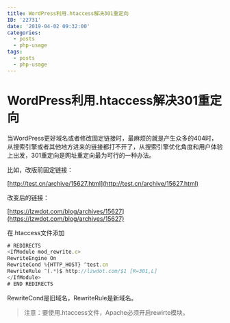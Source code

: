 ```yaml
---
title: WordPress利用.htaccess解决301重定向
ID: '22731'
date: '2019-04-02 09:32:00'
categories:
  - posts
  - php-usage
tags:
  - posts
  - php-usage
---
```


# WordPress利用.htaccess解决301重定向

当WordPress更好域名或者修改固定链接时，最麻烦的就是产生众多的404时，从搜索引擎或者其他地方进来的链接都打不开了，从搜索引擎优化角度和用户体验上出发，301重定向是网址重定向最为可行的一种办法。

比如，改版前固定链接：

[http://test.cn/archive/15627.html](http://test.cn/archive/15627.html)

改变后的链接：

[https://lzwdot.com/blog/archives/15627](https://lzwdot.com/blog/archives/15627)

在.htaccess文件添加

``` js 
# REDIRECTS
<IfModule mod_rewrite.c>
RewriteEngine On
RewriteCond %{HTTP_HOST} ^test.cn
RewriteRule ^(.*)$ http://lzwdot.com/$1 [R=301,L]
</IfModule>
# END REDIRECTS 
```

RewriteCond是旧域名，RewriteRule是新域名。

> 注意：要使用.htaccess文件，Apache必须开启rewirte模块。
 
 
 
